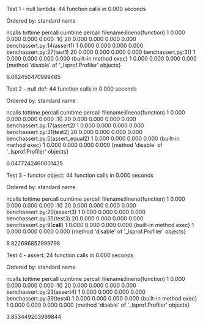 Test 1 - null lambda:
         44 function calls in 0.000 seconds

   Ordered by: standard name

   ncalls  tottime  percall  cumtime  percall filename:lineno(function)
        1    0.000    0.000    0.000    0.000 <string>:1(<module>)
       20    0.000    0.000    0.000    0.000 benchassert.py:14(assert1)
        1    0.000    0.000    0.000    0.000 benchassert.py:27(test1)
       20    0.000    0.000    0.000    0.000 benchassert.py:3(<lambda>)
        1    0.000    0.000    0.000    0.000 {built-in method exec}
        1    0.000    0.000    0.000    0.000 {method 'disable' of '_lsprof.Profiler' objects}


6.062450470999465

Test 2 - null def:
         44 function calls in 0.000 seconds

   Ordered by: standard name

   ncalls  tottime  percall  cumtime  percall filename:lineno(function)
        1    0.000    0.000    0.000    0.000 <string>:1(<module>)
       20    0.000    0.000    0.000    0.000 benchassert.py:17(assert2)
        1    0.000    0.000    0.000    0.000 benchassert.py:31(test2)
       20    0.000    0.000    0.000    0.000 benchassert.py:5(assert_equal2)
        1    0.000    0.000    0.000    0.000 {built-in method exec}
        1    0.000    0.000    0.000    0.000 {method 'disable' of '_lsprof.Profiler' objects}


6.0477242460001435

Test 3 - functor object:
         44 function calls in 0.000 seconds

   Ordered by: standard name

   ncalls  tottime  percall  cumtime  percall filename:lineno(function)
        1    0.000    0.000    0.000    0.000 <string>:1(<module>)
       20    0.000    0.000    0.000    0.000 benchassert.py:20(assert3)
        1    0.000    0.000    0.000    0.000 benchassert.py:35(test3)
       20    0.000    0.000    0.000    0.000 benchassert.py:9(__call__)
        1    0.000    0.000    0.000    0.000 {built-in method exec}
        1    0.000    0.000    0.000    0.000 {method 'disable' of '_lsprof.Profiler' objects}


8.822696852999798

Test 4 - assert:
         24 function calls in 0.000 seconds

   Ordered by: standard name

   ncalls  tottime  percall  cumtime  percall filename:lineno(function)
        1    0.000    0.000    0.000    0.000 <string>:1(<module>)
       20    0.000    0.000    0.000    0.000 benchassert.py:23(assert4)
        1    0.000    0.000    0.000    0.000 benchassert.py:39(test4)
        1    0.000    0.000    0.000    0.000 {built-in method exec}
        1    0.000    0.000    0.000    0.000 {method 'disable' of '_lsprof.Profiler' objects}


3.853449203999844

